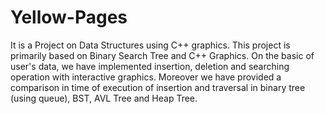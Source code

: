 # Yellow-Pages
It is a Project on Data Structures using C++ graphics. This project is primarily based on Binary Search Tree and C++ Graphics. On the basic of user's data, we have implemented insertion, deletion and searching operation with interactive graphics. Moreover we have provided a comparison in time of execution of insertion and traversal in binary tree (using queue), BST, AVL Tree and Heap Tree.

